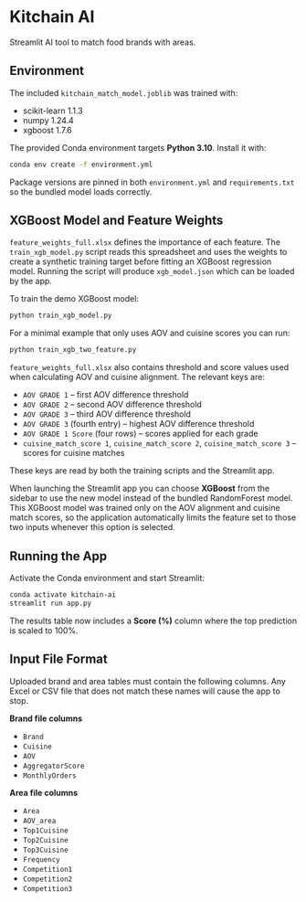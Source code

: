# Kitchain AI

Streamlit AI tool to match food brands with areas.

## Environment

The included `kitchain_match_model.joblib` was trained with:

- scikit-learn 1.1.3
- numpy 1.24.4
- xgboost 1.7.6

The provided Conda environment targets **Python 3.10**. Install it with:

```bash
conda env create -f environment.yml
```

Package versions are pinned in both `environment.yml` and `requirements.txt`
so the bundled model loads correctly.

## XGBoost Model and Feature Weights

`feature_weights_full.xlsx` defines the importance of each feature. The
`train_xgb_model.py` script reads this spreadsheet and uses the weights to
create a synthetic training target before fitting an XGBoost
regression model. Running the script will produce `xgb_model.json` which can be
loaded by the app.

To train the demo XGBoost model:

```bash
python train_xgb_model.py
```

For a minimal example that only uses AOV and cuisine scores you can run:

```bash
python train_xgb_two_feature.py
```

`feature_weights_full.xlsx` also contains threshold and score values used when
calculating AOV and cuisine alignment. The relevant keys are:

- `AOV GRADE 1` – first AOV difference threshold
- `AOV GRADE 2` – second AOV difference threshold
- `AOV GRADE 3` – third AOV difference threshold
- `AOV GRADE 3` (fourth entry) – highest AOV difference threshold
- `AOV GRADE 1 Score` (four rows) – scores applied for each grade
- `cuisine_match_score 1`, `cuisine_match_score 2`, `cuisine_match_score 3` –
  scores for cuisine matches

These keys are read by both the training scripts and the Streamlit app.

When launching the Streamlit app you can choose **XGBoost** from the sidebar to
use the new model instead of the bundled RandomForest model. This XGBoost model
was trained only on the AOV alignment and cuisine match scores, so the
application automatically limits the feature set to those two inputs whenever
this option is selected.

## Running the App

Activate the Conda environment and start Streamlit:

```bash
conda activate kitchain-ai
streamlit run app.py
```

The results table now includes a **Score (%)** column where the top
prediction is scaled to 100%.

## Input File Format

Uploaded brand and area tables must contain the following columns. Any
Excel or CSV file that does not match these names will cause the app to stop.

**Brand file columns**

- `Brand`
- `Cuisine`
- `AOV`
- `AggregatorScore`
- `MonthlyOrders`

**Area file columns**

- `Area`
- `AOV_area`
- `Top1Cuisine`
- `Top2Cuisine`
- `Top3Cuisine`
- `Frequency`
- `Competition1`
- `Competition2`
- `Competition3`
